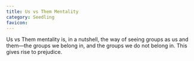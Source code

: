```yaml
---
title: Us vs Them Mentality
category: Seedling
favicon: 
---
```


Us vs Them mentality is, in a nutshell, the way of seeing groups as us and them—the groups we belong in, and the groups we do not belong in. This gives rise to prejudice.